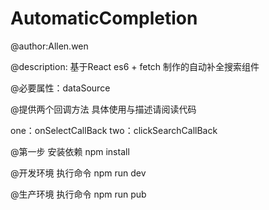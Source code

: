 # AutomaticCompletion
@author:Allen.wen

@description: 基于React es6 + fetch  制作的自动补全搜索组件 

@必要属性：dataSource

@提供两个回调方法 具体使用与描述请阅读代码

one：onSelectCallBack  two：clickSearchCallBack


@第一步  安装依赖 npm install

@开发环境 执行命令  npm run dev

@生产环境 执行命令 npm run pub